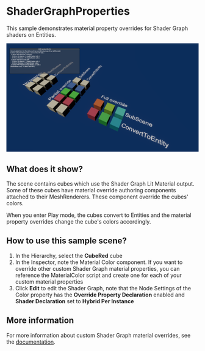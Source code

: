 # ShaderGraphProperties

This sample demonstrates material property overrides for Shader Graph shaders on Entities.

<img src="../../../READMEimages/ShaderGraphProperties.PNG" width="600">

## What does it show?

The scene contains cubes which use the Shader Graph Lit Material output. Some of these cubes have material override authoring components attached to their MeshRenderers. These component override the cubes' colors.

When you enter Play mode, the cubes convert to Entities and the material property overrides change the cube's colors accordingly.

## How to use this sample scene?

1. In the Hierarchy, select the **CubeRed** cube
2. In the Inspector, note the Material Color component. If you want to override other custom Shader Graph material properties, you can reference the MaterialColor script and create one for each of your custom material properties
3. Click **Edit** to edit the Shader Graph, note that the Node Settings of the Color property has the **Override Property Declaration** enabled and **Shader Declaration** set to **Hybrid Per Instance**


## More information

For more information about custom Shader Graph material overrides, see the [documentation](https://docs.unity3d.com/Packages/com.unity.rendering.hybrid@latest/index.html).
